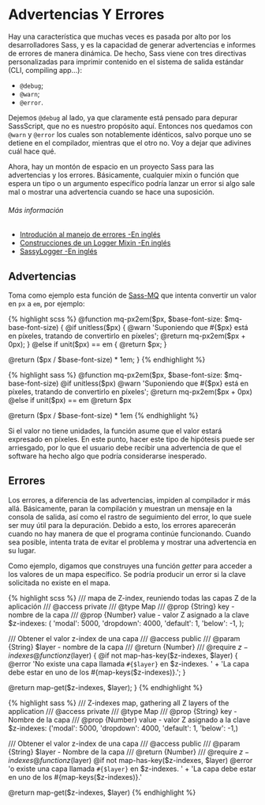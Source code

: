 
# Advertencias Y Errores

Hay una característica que muchas veces es pasada por alto por los desarrolladores Sass, y es la capacidad de generar advertencias e informes de errores de manera dinámica. De hecho, Sass viene con tres directivas personalizadas para imprimir contenido en el sistema de salida estándar (CLI, compiling app...):

* `@debug`;
* `@warn`;
* `@error`.

Dejemos `@debug` al lado, ya que claramente está pensado para depurar SassScript, que no es nuestro propósito aquí. Entonces nos quedamos con `@warn` y `@error` los cuales son notablemente idénticos, salvo porque uno se detiene en el compilador, mientras que el otro no. Voy a dejar que adivines cuál hace qué.

Ahora, hay un montón de espacio en un proyecto Sass para las advertencias y los errores. Básicamente, cualquier mixin o función que espera un tipo o un argumento específico podría lanzar un error si algo sale mal o mostrar una advertencia cuando se hace una suposición.



###### Más información

* [Introdución al manejo de errores -En inglés](http://webdesign.tutsplus.com/tutorials/an-introduction-to-error-handling-in-sass--cms-19996)
* [Construcciones de un Logger Mixin -En inglés](http://webdesign.tutsplus.com/tutorials/building-a-logger-mixin-in-sass--cms-22070)
* [SassyLogger -En inglés](https://github.com/HugoGiraudel/SassyLogger)






## Advertencias

Toma como ejemplo esta función de [Sass-MQ](https://github.com/sass-mq/sass-mq) que intenta convertir un valor en `px` a `em`, por ejemplo:

<div class="code-block">
  <div class="code-block__wrapper" data-syntax="scss">
{% highlight scss %}
@function mq-px2em($px, $base-font-size: $mq-base-font-size) {
  @if unitless($px) {
    @warn 'Suponiendo que #{$px} está en píxeles, tratando de convertirlo en píxeles';
    @return mq-px2em($px + 0px);
  } @else if unit($px) == em {
    @return $px;
  }

  @return ($px / $base-font-size) * 1em;
}
{% endhighlight %}
  </div>
  <div class="code-block__wrapper" data-syntax="sass">
{% highlight sass %}
@function mq-px2em($px, $base-font-size: $mq-base-font-size)
  @if unitless($px)
    @warn 'Suponiendo que #{$px} está en píxeles, tratando de convertirlo en píxeles';
    @return mq-px2em($px + 0px)
  @else if unit($px) == em
    @return $px

  @return ($px / $base-font-size) * 1em
{% endhighlight %}
  </div>
</div>

Si el valor no tiene unidades, la función asume que el valor estará expresado en píxeles. En este punto, hacer este tipo de hipótesis puede ser arriesgado, por lo que el usuario debe recibir una advertencia de que el software ha hecho algo que podría considerarse inesperado.






## Errores

Los errores, a diferencia de las advertencias, impiden al compilador ir más allá. Básicamente, paran la compilación y muestran un mensaje en la consola de salida, así como el rastro de seguimiento del error, lo que suele ser muy útil para la depuración. Debido a esto, los errores aparecerán cuando no hay manera de que el programa continúe funcionando. Cuando sea posible, intenta trata de evitar el problema y mostrar una advertencia en su lugar.

Como ejemplo, digamos que construyes una función *getter* para acceder a los valores de un mapa específico. Se podría producir un error si la clave solicitada no existe en el mapa.

<div class="code-block">
  <div class="code-block__wrapper" data-syntax="scss">
{% highlight scss %}
/// mapa de Z-index, reuniendo todas las capas Z de la aplicación
/// @access private
/// @type Map
/// @prop {String} key - nombre de la capa
/// @prop {Number} value - valor Z asignado a la clave
$z-indexes: (
  'modal': 5000,
  'dropdown': 4000,
  'default': 1,
  'below': -1,
);

/// Obtener el valor z-index de una capa
/// @access public
/// @param {String} $layer - nombre de la capa
/// @return {Number}
/// @require $z-indexes
@function z($layer) {
  @if not map-has-key($z-indexes, $layer) {
    @error 'No existe una capa llamada `#{$layer}` en $z-indexes. '
         + 'La capa debe estar en uno de los #{map-keys($z-indexes)}.';
  }

  @return map-get($z-indexes, $layer);
}
{% endhighlight %}
  </div>
  <div class="code-block__wrapper" data-syntax="sass">
{% highlight sass %}
/// Z-indexes map, gathering all Z layers of the application
/// @access private
/// @type Map
/// @prop {String} key - Nombre de la capa
/// @prop {Number} value - valor Z asignado a la clave
$z-indexes: ('modal': 5000, 'dropdown': 4000, 'default': 1, 'below': -1,)

/// Obtener el valor z-index de una capa
/// @access public
/// @param {String} $layer - Nombre de la capa
/// @return {Number}
/// @require $z-indexes
@function z($layer)
  @if not map-has-key($z-indexes, $layer)
    @error 'o existe una capa llamada `#{$layer}` en $z-indexes. '
         + 'La capa debe estar en uno de los #{map-keys($z-indexes)}.'

  @return map-get($z-indexes, $layer)
{% endhighlight %}
  </div>
</div>
